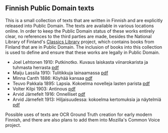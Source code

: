 ## Finnish Public Domain texts

This is a small collection of texts that are written in Finnish and are explicitly released into Public Domain. The texts are available in various locations online. In order to keep the Public Domain status of these works entirely clear, no references to the third parties are made, besides the National Library of Finland's [Classics Library](http://www.doria.fi/handle/10024/91449) project, which contains books from Finland that are in Public Domain. The inclusion of books into this collection is used to define and ensure that these works are legally in Public Domain.

- Joel Lehtonen 1910: Putkinotko. Kuvaus laiskasta viinarokarista ja tuhmasta herrasta [pdf](http://urn.fi/URN:NBN:fi-fd2010-00000385)
- Maiju Lassila 1910: Tulitikkuja lainaamassa [pdf](http://urn.fi/URN:NBN:fi-fd2010-00000219)
- Minna Canth 1886: Köyhää kansaa [pdf](http://urn.fi/URN:NBN:fi-fd2010-00000613)
- Teuvo Pakkala 1895: Lapsia. Kokoelma novelleja lasten parista [pdf](http://urn.fi/URN:NBN:fi-fd2010-00000565)
- Volter Kilpi 1903: Antinous [pdf](http://urn.fi/URN:NBN:fi-fd2010-00000514)
- Arvid Järnefelt 1916: Onnelliset [pdf](http://urn.fi/URN:NBN:fi-fd2010-00000421)
- Arvid Järnefelt 1913: Hiljaisuudessa: kokoelma kertomuksia ja näytelmiä [pdf](http://urn.fi/URN:NBN:fi-fd2010-00000332)

Possible uses of texts are OCR Ground Truth creation for early modern Finnish, and there are also plans to add them into Mozilla's Common Voice project.